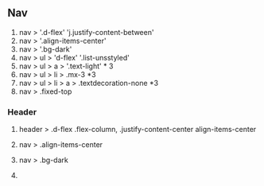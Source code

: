 ## Nav
1. nav > '.d-flex' 'j.justify-content-between'
2. nav > '.align-items-center'
3. nav > '.bg-dark'
4. nav > ul > 'd-flex' '.list-unsstyled'
5. nav > ul > a > '.text-light' * 3
6. nav > ul > li > .mx-3 *3
7. nav > ul > li > a > .textdecoration-none *3
8. nav > .fixed-top

### Header
1. header > .d-flex .flex-column, .justify-content-center align-items-center

2. nav > .align-items-center
3. nav > .bg-dark
4.
